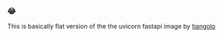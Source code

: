 ### 😂
This is basically flat version of the the uvicorn fastapi image by [tiangolo](https://github.com/tiangolo/uvicorn-gunicorn-fastapi-docker)
